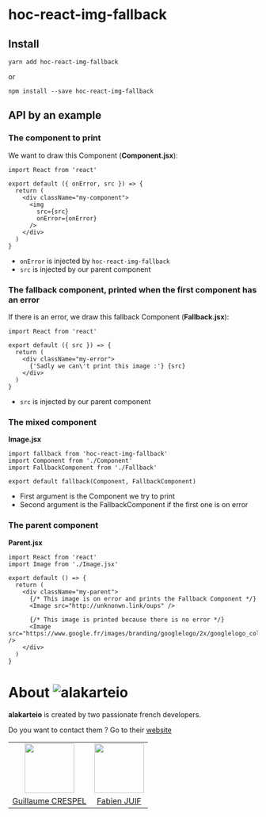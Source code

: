 # hoc-react-img-fallback
## Install
`yarn add hoc-react-img-fallback`

or

`npm install --save hoc-react-img-fallback`

## API by an example
### The component to print
We want to draw this Component (**Component.jsx**):
```es6
import React from 'react'

export default ({ onError, src }) => {
  return (
    <div className="my-component">
      <img
        src={src}
        onError={onError}
      />
    </div>  
  )
}
```
 - `onError` is injected by `hoc-react-img-fallback`
 - `src` is injected by our parent component

### The fallback component, printed when the first component has an error
If there is an error, we draw this fallback Component (**Fallback.jsx**):
```es6
import React from 'react'

export default ({ src }) => {
  return (
    <div className="my-error">
      {'Sadly we can\'t print this image :'} {src}
    </div>  
  )
}
```
 - `src` is injected by our parent component

### The mixed component
**Image.jsx**
```es6
import fallback from 'hoc-react-img-fallback'
import Component from './Component'
import FallbackComponent from './Fallback'

export default fallback(Component, FallbackComponent)
```
 - First argument is the Component we try to print
 - Second argument is the FallbackComponent if the first one is on error

### The parent component
**Parent.jsx**
```es6
import React from 'react'
import Image from './Image.jsx'

export default () => {
  return (
    <div className="my-parent">
      {/* This image is on error and prints the Fallback Component */}
      <Image src="http://unknonwn.link/oups" />

      {/* This image is printed because there is no error */}
      <Image src="https://www.google.fr/images/branding/googlelogo/2x/googlelogo_color_272x92dp.png" />
    </div>
  )
}
```

# About ![alakarteio](http://alakarte.io/assets/img/logo.markdown.png)
**alakarteio** is created by two passionate french developers.

Do you want to contact them ? Go to their [website](http://alakarte.io)

<table border="0">
 <tr>
  <td align="center"><img src="https://avatars1.githubusercontent.com/u/26094222?s=460&v=4" width="100" /></td>
  <td align="center"><img src="https://avatars1.githubusercontent.com/u/17828231?s=460&v=4" width="100" /></td>
 </tr>
 <tr>
  <td align="center"><a href="https://github.com/guillaumecrespel">Guillaume CRESPEL</a></td>
  <td align="center"><a href="https://github.com/fabienjuif">Fabien JUIF</a></td>
</table>

